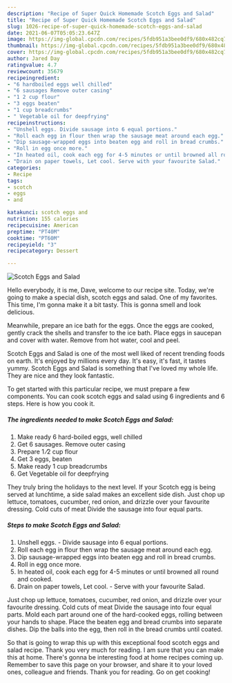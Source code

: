 ```yaml
---
description: "Recipe of Super Quick Homemade Scotch Eggs and Salad"
title: "Recipe of Super Quick Homemade Scotch Eggs and Salad"
slug: 1026-recipe-of-super-quick-homemade-scotch-eggs-and-salad
date: 2021-06-07T05:05:23.647Z
image: https://img-global.cpcdn.com/recipes/5fdb951a3bee0df9/680x482cq70/scotch-eggs-and-salad-recipe-main-photo.jpg
thumbnail: https://img-global.cpcdn.com/recipes/5fdb951a3bee0df9/680x482cq70/scotch-eggs-and-salad-recipe-main-photo.jpg
cover: https://img-global.cpcdn.com/recipes/5fdb951a3bee0df9/680x482cq70/scotch-eggs-and-salad-recipe-main-photo.jpg
author: Jared Day
ratingvalue: 4.7
reviewcount: 35679
recipeingredient:
- "6 hardboiled eggs well chilled"
- "6 sausages Remove outer casing"
- "1 2 cup flour"
- "3 eggs beaten"
- "1 cup breadcrumbs"
- " Vegetable oil for deepfrying"
recipeinstructions:
- "Unshell eggs. Divide sausage into 6 equal portions."
- "Roll each egg in flour then wrap the sausage meat around each egg."
- "Dip sausage-wrapped eggs into beaten egg and roll in bread crumbs."
- "Roll in egg once more."
- "In heated oil, cook each egg for 4-5 minutes or until browned all round and cooked."
- "Drain on paper towels, Let cool. Serve with your favourite Salad."
categories:
- Recipe
tags:
- scotch
- eggs
- and

katakunci: scotch eggs and 
nutrition: 155 calories
recipecuisine: American
preptime: "PT40M"
cooktime: "PT60M"
recipeyield: "3"
recipecategory: Dessert

---
```



![Scotch Eggs and Salad](https://img-global.cpcdn.com/recipes/5fdb951a3bee0df9/680x482cq70/scotch-eggs-and-salad-recipe-main-photo.jpg)

Hello everybody, it is me, Dave, welcome to our recipe site. Today, we're going to make a special dish, scotch eggs and salad. One of my favorites. This time, I'm gonna make it a bit tasty. This is gonna smell and look delicious.

Meanwhile, prepare an ice bath for the eggs. Once the eggs are cooked, gently crack the shells and transfer to the ice bath. Place eggs in saucepan and cover with water. Remove from hot water, cool and peel.

Scotch Eggs and Salad is one of the most well liked of recent trending foods on earth. It's enjoyed by millions every day. It's easy, it's fast, it tastes yummy. Scotch Eggs and Salad is something that I've loved my whole life. They are nice and they look fantastic.


To get started with this particular recipe, we must prepare a few components. You can cook scotch eggs and salad using 6 ingredients and 6 steps. Here is how you cook it.

<!--inarticleads1-->

##### The ingredients needed to make Scotch Eggs and Salad:

1. Make ready 6 hard-boiled eggs, well chilled
1. Get 6 sausages. Remove outer casing
1. Prepare 1 ⁄2 cup flour
1. Get 3 eggs, beaten
1. Make ready 1 cup breadcrumbs
1. Get  Vegetable oil for deepfrying


They truly bring the holidays to the next level. If your Scotch egg is being served at lunchtime, a side salad makes an excellent side dish. Just chop up lettuce, tomatoes, cucumber, red onion, and drizzle over your favourite dressing. Cold cuts of meat Divide the sausage into four equal parts. 

<!--inarticleads2-->

##### Steps to make Scotch Eggs and Salad:

1. Unshell eggs. - Divide sausage into 6 equal portions.
1. Roll each egg in flour then wrap the sausage meat around each egg.
1. Dip sausage-wrapped eggs into beaten egg and roll in bread crumbs.
1. Roll in egg once more.
1. In heated oil, cook each egg for 4-5 minutes or until browned all round and cooked.
1. Drain on paper towels, Let cool. - Serve with your favourite Salad.


Just chop up lettuce, tomatoes, cucumber, red onion, and drizzle over your favourite dressing. Cold cuts of meat Divide the sausage into four equal parts. Mold each part around one of the hard-cooked eggs, rolling between your hands to shape. Place the beaten egg and bread crumbs into separate dishes. Dip the balls into the egg, then roll in the bread crumbs until coated. 

So that is going to wrap this up with this exceptional food scotch eggs and salad recipe. Thank you very much for reading. I am sure that you can make this at home. There's gonna be interesting food at home recipes coming up. Remember to save this page on your browser, and share it to your loved ones, colleague and friends. Thank you for reading. Go on get cooking!
